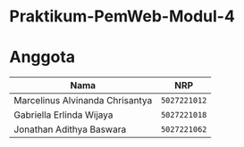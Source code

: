 # Praktikum-PemWeb-Modul-4

# Anggota

| Nama                            | NRP          |
| ------------------------------- | ------------ |
| Marcelinus Alvinanda Chrisantya | `5027221012` |
| Gabriella Erlinda Wijaya        | `5027221018` |
| Jonathan Adithya Baswara        | `5027221062` |
